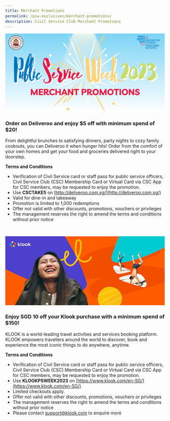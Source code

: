 ```yaml
---
title: Merchant Promotions
permalink: /psw-exclusives/merchant-promotions/
description: Civil Service Club Merchant Promotions
---
```

![](/images/PSW2023%20Exclusive_image/psw%202023%20merchant.png)
<br> 

### Order on Deliveroo and enjoy $5 off with minimum spend of $20!


From delightful brunches to satisfying dinners, party nights to cozy family cookouts, you can Deliveroo it when hunger hits! Order from the comfort of your own homes and get your food and groceries delivered right to your doorstep. 


**Terms and Conditions**

* Verification of Civil Service card or staff pass for public service officers, Civil Service Club (CSC) Membership Card or Virtual Card via CSC App for CSC members, may be requested to enjoy the promotion. <br>  
* Use **CSCTAKE5** on [http://deliveroo.com.sg/](http://deliveroo.com.sg/) <br> 
* Valid for dine-in and takeaway<br> 
* Promotion is limited to 1,000 redemptions <br> 
* Offer not valid with other discounts, promotions, vouchers or privileges <br> 
* The management reserves the right to amend the terms and conditions without prior notice

<br> 

![klook_banner](/images/PSW2023%20Exclusive_image/klook%20banner.png)

### Enjoy SGD 10 off your Klook purchase with a minimum spend of $150!


KLOOK is a world-leading travel activities and services booking platform. KLOOK empowers travellers around the world to discover, book and experience the most iconic things to do anywhere, anytime.


**Terms and Conditions**
* Verification of Civil Service card or staff pass for public service officers, Civil Service Club (CSC) Membership Card or Virtual Card via CSC App for CSC members, may be requested to enjoy the promotion.<br> 
* Use **KLOOKPSWEEK2023** on [https://www.klook.com/en-SG/](https://www.klook.com/en-SG/) <br> 
* Limited checkouts apply. <br> 
* Offer not valid with other discounts, promotions, vouchers or privileges <br> 
* The management reserves the right to amend the terms and conditions without prior notice <br> 
* Please contact <a href="mailto: support@klook.com"> support@klook.com</a> to enquire more